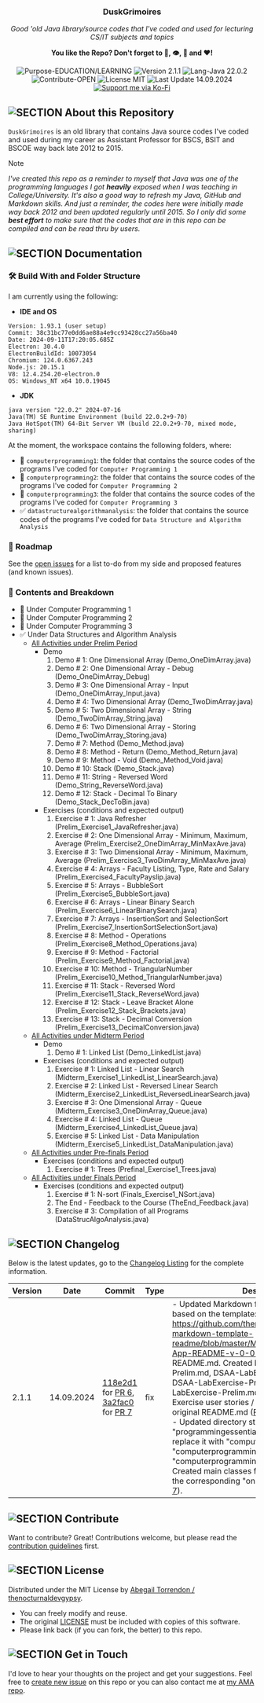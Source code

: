 <!-- <p align="center"><img src="/md_assets/octocat.gif" alt="Logo" width="130" height="130"></p> -->
<h3 align="center">DuskGrimoires</h3>
<p align="center"><em>Good 'old Java library/source codes that I've coded and used for lecturing CS/IT subjects and topics</em></p>
<p align="center"><strong>You like the Repo? Don't forget to 🌟, 👁️, 🔱 and ❤️!</strong></p>
<p align="center">
   <img src="https://img.shields.io/badge/Purpose-EDUCATION/LEARNING-%2300416a?logoColor=white&labelColor=%2300416a&color=%2324292e&textColor=white" alt="Purpose-EDUCATION/LEARNING">
   <img src="https://img.shields.io/badge/Version-2.1.1-%2300416a?logoColor=white&labelColor=%2300416a&color=%2324292e&textColor=white" alt="Version 2.1.1">
   <img src="https://img.shields.io/badge/Lang-Java%2022.0.2-%2300416a?logoColor=white&labelColor=%2300416a&color=%2324292e&textColor=white" alt="Lang-Java 22.0.2">
   <img src="https://img.shields.io/badge/Contribute-OPEN-%2300416a?logoColor=white&labelColor=%2300416a&color=%2324292e&textColor=white" alt="Contribute-OPEN">
   <img src="https://img.shields.io/badge/License-MIT-%2300416a?logoColor=white&labelColor=%2300416a&color=%2324292e&textColor=white" alt="License MIT">
   <img src="https://img.shields.io/badge/Last%20Update-14.09.2024-%2300416a?logoColor=white&labelColor=%2300416a&color=%2324292e&textColor=white" alt="Last Update 14.09.2024">
   <a href="https://ko-fi.com/thenocturnaldevgypsy">
      <img src="https://img.shields.io/badge/Support%20me%20via%20Ko--Fi-%2300416a?logo=ko-fi&logoColor=white&color=%2300416a&textColor=white" alt="Support me via Ko-Fi">
   </a>
</p>

## ![SECTION About this Repository](https://img.shields.io/badge/❔-About%20this%20Repository-%2300416a?logoColor=white&labelColor=%2300416a&color=%2324292e&textColor=white)
`DuskGrimoires` is an old library that contains Java source codes I've coded and used during my career as Assistant Professor for BSCS, BSIT and BSCOE way back late 2012 to 2015.

> [!NOTE]
> *I've created this repo as a reminder to myself that Java was one of the programming languages I got **heavily** exposed when I was teaching in College/University. It's also a good way to refresh my Java, GitHub and Markdown skills. And just a reminder, the codes here were initially made way back 2012 and been updated regularly until 2015. So I only did some **best effort** to make sure that the codes that are in this repo can be compiled and can be read thru by users.*

## ![SECTION Documentation](https://img.shields.io/badge/📚-Documentation-%2300416a?logoColor=white&labelColor=%2300416a&color=%2324292e&textColor=white)

### 🛠️ Build With and Folder Structure

I am currently using the following:
- **IDE and OS**
```
Version: 1.93.1 (user setup)
Commit: 38c31bc77e0dd6ae88a4e9cc93428cc27a56ba40
Date: 2024-09-11T17:20:05.685Z
Electron: 30.4.0
ElectronBuildId: 10073054
Chromium: 124.0.6367.243
Node.js: 20.15.1
V8: 12.4.254.20-electron.0
OS: Windows_NT x64 10.0.19045
```
- **JDK**
```
java version "22.0.2" 2024-07-16
Java(TM) SE Runtime Environment (build 22.0.2+9-70)
Java HotSpot(TM) 64-Bit Server VM (build 22.0.2+9-70, mixed mode, sharing)
```

At the moment, the workspace contains the following folders, where:

- 🚧 `computerprogramming1`: the folder that contains the source codes of the programs I've coded for `Computer Programming 1`
- 🚧 `computerprogramming2`: the folder that contains the source codes of the programs I've coded for `Computer Programming 2`
- 🚧 `computerprogramming3`: the folder that contains the source codes of the programs I've coded for `Computer Programming 3`
- ✅ `datastructurealgorithmanalysis`: the folder that contains the source codes of the programs I've coded for `Data Structure and Algorithm Analysis`

### 🚧 Roadmap
See the [open issues](https://github.com/thenocturnaldevgypsy/duskgrimoires-java-lab-exercises/issues) for a list to-do from my side and proposed features (and known issues).

### 📖 Contents and Breakdown

- 🚧 Under Computer Programming 1
- 🚧 Under Computer Programming 2
- 🚧 Under Computer Programming 3
- ✅ Under Data Structures and Algorithm Analysis
   - [All Activities under Prelim Period](DSAA-LabExercise-Prelim.md)
      - Demo
         1. Demo # 1: One Dimensional Array (Demo_OneDimArray.java)
         2. Demo # 2: One Dimensional Array - Debug (Demo_OneDimArray_Debug)
         3. Demo # 3: One Dimensional Array - Input (Demo_OneDimArray_Input.java)
         4. Demo # 4: Two Dimensional Array (Demo_TwoDimArray.java)
         5. Demo # 5: Two Dimensional Array - String (Demo_TwoDimArray_String.java)
         6. Demo # 6: Two Dimensional Array - Storing (Demo_TwoDimArray_Storing.java)
         7. Demo # 7: Method (Demo_Method.java)
         8. Demo # 8: Method - Return (Demo_Method_Return.java)
         9. Demo # 9: Method - Void (Demo_Method_Void.java)
         10. Demo # 10: Stack (Demo_Stack.java)
         11. Demo # 11: String - Reversed Word (Demo_String_ReverseWord.java)
         12. Demo # 12: Stack - Decimal To Binary (Demo_Stack_DecToBin.java)
      - Exercises (conditions and expected output)
         1. Exercise # 1: Java Refresher (Prelim_Exercise1_JavaRefresher.java)
         2. Exercise # 2: One Dimensional Array - Minimum, Maximum, Average (Prelim_Exercise2_OneDimArray_MinMaxAve.java)
         3. Exercise # 3: Two Dimensional Array - Minimum, Maximum, Average (Prelim_Exercise3_TwoDimArray_MinMaxAve.java)
         4. Exercise # 4: Arrays - Faculty Listing, Type, Rate and Salary (Prelim_Exercise4_FacultyPayslip.java)
         5. Exercise # 5: Arrays - BubbleSort (Prelim_Exercise5_BubbleSort.java)
         6. Exercise # 6: Arrays - Linear Binary Search (Prelim_Exercise6_LinearBinarySearch.java)
         7. Exercise # 7: Arrays - InsertionSort and SelectionSort (Prelim_Exercise7_InsertionSortSelectionSort.java)
         8. Exercise # 8: Method - Operations (Prelim_Exercise8_Method_Operations.java)
         9. Exercise # 9: Method - Factorial (Prelim_Exercise9_Method_Factorial.java)
         10. Exercise # 10: Method - TriangularNumber (Prelim_Exercise10_Method_TriangularNumber.java)
         11. Exercise # 11: Stack - Reversed Word (Prelim_Exercise11_Stack_ReverseWord.java)
         12. Exercise # 12: Stack - Leave Bracket Alone (Prelim_Exercise12_Stack_Brackets.java)
         13. Exercise # 13: Stack - Decimal Conversion (Prelim_Exercise13_DecimalConversion.java)
   - [All Activities under Midterm Period](DSAA-LabExercise-Midterm.md)
      - Demo
         1. Demo # 1: Linked List (Demo_LinkedList.java)
      - Exercises (conditions and expected output)
         1. Exercise # 1: Linked List - Linear Search (Midterm_Exercise1_LinkedList_LinearSearch.java)
         2. Exercise # 2: Linked List - Reversed Linear Search (Midterm_Exercise2_LinkedList_ReversedLinearSearch.java)
         3. Exercise # 3: One Dimensional Array - Queue (Midterm_Exercise3_OneDimArray_Queue.java)
         4. Exercise # 4: Linked List - Queue (Midterm_Exercise4_LinkedList_Queue.java)
         5. Exercise # 5: Linked List - Data Manipulation (Midterm_Exercise5_LinkedList_DataManipulation.java)
   - [All Activities under Pre-finals Period](DSAA-LabExercise-Prefinals.md)
      - Exercises (conditions and expected output)
         1. Exercise # 1: Trees (Prefinal_Exercise1_Trees.java)
   - [All Activities under Finals Period](DSAA-LabExercise-Finals.md)
      - Exercises (conditions and expected output)
         1. Exercise # 1: N-sort (Finals_Exercise1_NSort.java)
         2. The End - Feedback to the Course (TheEnd_Feedback.java)
         3. Exercise # 3: Compilation of all Programs (DataStrucAlgoAnalysis.java)

## ![SECTION Changelog](https://img.shields.io/badge/❕-Changelog-%2300416a?logoColor=white&labelColor=%2300416a&color=%2324292e&textColor=white)

Below is the latest updates, go to the [Changelog Listing](CHANGELOG.md) for the complete information.

| Version | Date | Commit | Type | Description |
| ------------- | ------------- | ------------- | ------------- | ------------- |
| 2.1.1 | 14.09.2024 | [118e2d1](https://github.com/thenocturnaldevgypsy/duskgrimoires-java-lab-exercises/commit/118e2d10dc55f82a5ec38dc68f928fc9a9e0c3b7) for [PR 6](https://github.com/thenocturnaldevgypsy/duskgrimoires-java-lab-exercises/pull/6), [3a2fac0](https://github.com/thenocturnaldevgypsy/duskgrimoires-java-lab-exercises/commit/3a2fac08c539f0ce0c766b9337e62880358e477e) for [PR 7](https://github.com/thenocturnaldevgypsy/duskgrimoires-java-lab-exercises/pull/7) | fix | - Updated Markdown files structure overall based on the template: https://github.com/thenocturnaldevgypsy/github-markdown-template-readme/blob/master/MD%20Templates/Repo-App-README-v-0-0-1.md. Updated README.md. Created DSAA-LabExercise-Prelim.md, DSAA-LabExercise-Prelim.md, DSAA-LabExercise-Prelim.md and DSAA-LabExercise-Prelim.md to separate Demo and Exercise user stories / descriptions from the original README.md ([PR 6](https://github.com/thenocturnaldevgypsy/duskgrimoires-java-lab-exercises/pull/6)).<br>- Updated directory structure. Deleted "programmingessentialsoop" subdirectory, and replace it with "computerprogramming1", "computerprogramming2" and "computerprogramming3" subdirectories. Created main classes for each subdirectories and the corresponding "on-going" placements ([PR 7](https://github.com/thenocturnaldevgypsy/duskgrimoires-java-lab-exercises/pull/7)).|

## ![SECTION Contribute](https://img.shields.io/badge/🤝-Contribute-%2300416a?logoColor=white&labelColor=%2300416a&color=%2324292e&textColor=white)
Want to contribute? Great! Contributions welcome, but please read the [contribution guidelines](CONTRIBUTING.md) first.

## ![SECTION License](https://img.shields.io/badge/📑-License-%2300416a?logoColor=white&labelColor=%2300416a&color=%2324292e&textColor=white)
Distributed under the MIT License by [Abegail Torrendon / thenocturnaldevgypsy](https://github.com/thenocturnaldevgypsy).
- You can freely modify and reuse.
- The original [LICENSE](LICENSE) must be included with copies of this software.
- Please link back (if you can fork, the better) to this repo. 

## ![SECTION Get in Touch](https://img.shields.io/badge/📭-Get%20in%20Touch-%2300416a?logoColor=white&labelColor=%2300416a&color=%2324292e&textColor=white)
I'd love to hear your thoughts on the project and get your suggestions. Feel free to [create new issue](https://github.com/thenocturnaldevgypsy/duskgrimoires-java-lab-exercises/issues/new) on this repo or you can also contact me at [my AMA repo](https://github.com/thenocturnaldevgypsy/ama-ask-me-anything).